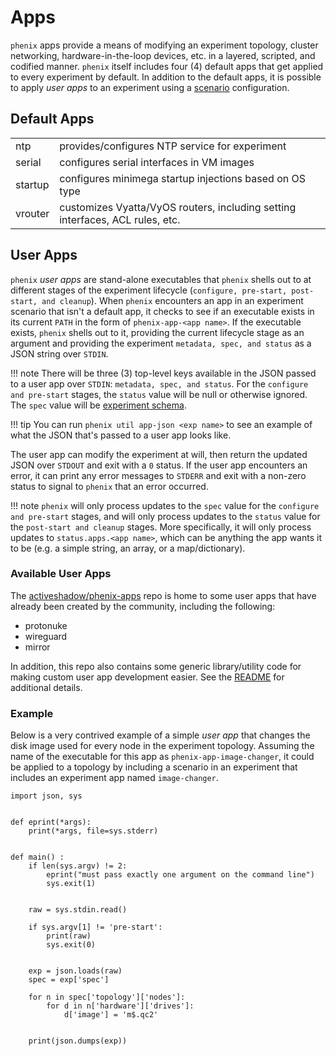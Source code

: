 # Apps

`phenix` apps provide a means of modifying an experiment topology, cluster
networking, hardware-in-the-loop devices, etc. in a layered, scripted, and
codified manner. `phenix` itself includes four (4) default apps that get applied
to every experiment by default. In addition to the default apps, it is possible
to apply _user apps_ to an experiment using a
[scenario](configuration.md#scenario) configuration.

## Default Apps

|         |                                                                               |
|---------|-------------------------------------------------------------------------------|
| ntp     | provides/configures NTP service for experiment                                |
| serial  | configures serial interfaces in VM images                                     |
| startup | configures minimega startup injections based on OS type                       |
| vrouter | customizes Vyatta/VyOS routers, including setting interfaces, ACL rules, etc. |

## User Apps

`phenix` _user apps_ are stand-alone executables that `phenix` shells out to at
different stages of the experiment lifecycle (`configure, pre-start, post-start,
and cleanup`). When `phenix` encounters an app in an experiment scenario that
isn't a default app, it checks to see if an executable exists in its current
`PATH` in the form of `phenix-app-<app name>`. If the executable exists,
`phenix` shells out to it, providing the current lifecycle stage as an argument
and providing the experiment `metadata, spec, and status` as a JSON string over
`STDIN`.

!!! note
    There will be three (3) top-level keys available in the JSON passed to a
    user app over `STDIN`: `metadata, spec, and status`. For the `configure and
    pre-start` stages, the `status` value will be null or otherwise ignored. The
    `spec` value will be [experiment schema](schema.md#experiment-schema).

!!! tip
    You can run `phenix util app-json <exp name>` to see an example of what the
    JSON that's passed to a user app looks like.

The user app can modify the experiment at will, then return the updated
JSON over `STDOUT` and exit with a `0` status. If the user app encounters an
error, it can print any error messages to `STDERR` and exit with a non-zero
status to signal to `phenix` that an error occurred.

!!! note
    `phenix` will only process updates to the `spec` value for the `configure
    and pre-start` stages, and will only process updates to the `status` value
    for the `post-start and cleanup` stages. More specifically, it will only
    process updates to `status.apps.<app name>`, which can be anything the app
    wants it to be (e.g. a simple string, an array, or a map/dictionary).

### Available User Apps

The [activeshadow/phenix-apps](https://github.com/activeshadow/phenix-apps) repo
is home to some user apps that have already been created by the community,
including the following:

* protonuke
* wireguard
* mirror

In addition, this repo also contains some generic library/utility code for
making custom user app development easier. See the
[README](https://github.com/activeshadow/phenix-apps/blob/master/README.md) for
additional details.

### Example

Below is a very contrived example of a simple _user app_ that changes the disk
image used for every node in the experiment topology. Assuming the name of the
executable for this app as `phenix-app-image-changer`, it could be applied to a
topology by including a scenario in an experiment that includes an experiment
app named `image-changer`.

```
import json, sys


def eprint(*args):
    print(*args, file=sys.stderr)


def main() :
    if len(sys.argv) != 2:
        eprint("must pass exactly one argument on the command line")
        sys.exit(1)


    raw = sys.stdin.read()

    if sys.argv[1] != 'pre-start':
        print(raw)
        sys.exit(0)


    exp = json.loads(raw)
    spec = exp['spec']

    for n in spec['topology']['nodes']:
        for d in n['hardware']['drives']:
            d['image'] = 'm$.qc2'


    print(json.dumps(exp))
```
